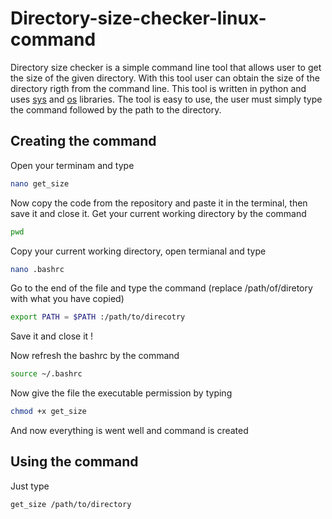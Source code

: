 # Directory-size-checker-linux-command
Directory size checker is a simple command line tool that allows user to get the size of the given directory. With this tool user can obtain the size of the directory rigth from the command line. This tool is written in python and uses [sys](https://docs.python.org/3/library/sys.html) and [os](https://docs.python.org/3/library/os.html) libraries. The tool is easy to use, the user must simply type the command followed by the path to the directory.
## Creating the command

Open your terminam and type
```bash
nano get_size
```

Now copy the code from the repository and paste it in the terminal, then save it and close it.
Get your current working directory by the command

```bash
pwd
```

Copy your current working directory, open termianal and type 
```bash
nano .bashrc
```

Go to the end of the file and type the command (replace /path/of/diretory with what you have copied)
```bash
export PATH = $PATH :/path/to/direcotry
```

Save it and close it !

Now refresh the bashrc by the command
```bash
source ~/.bashrc
```

Now give the file the executable permission by typing
```bash
chmod +x get_size
```
And now everything is went well and command is created 

## Using the command 

Just type
```bash
get_size /path/to/directory
```
